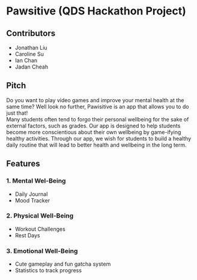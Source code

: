 # Pawsitive (QDS Hackathon Project)

## Contributors

- Jonathan Liu
- Caroline Su
- Ian Chan
- Jadan Cheah

## Pitch

Do you want to play video games and improve your mental health at the same time? Well look no further, Pawisitive is an app that allows you to do just that!
<br>
Many students often tend to forgo their personal wellbeing for the sake of external factors, such as grades. Our app is designed to help students become more conscientious about their own wellbeing by game-ifying healthy activities. Through our app, we wish for students to build a healthy daily routine that will lead to better health and wellbeing in the long term.

## Features

### 1. Mental Wel-Being

- Daily Journal
- Mood Tracker

### 2. Physical Well-Being

- Workout Challenges
- Rest Days

### 3. Emotional Well-Being

- Cute gameplay and fun gatcha system
- Statistics to track progress
